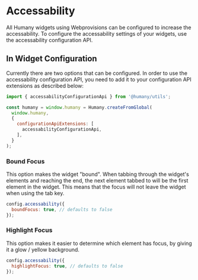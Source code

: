 # Accessability
All Humany widgets using Webprovisions can be configured to increase the accessability.
To configure the accessability settings of your widgets, use the accessability configuration API.

## In Widget Configuration
Currently there are two options that can be configured. In order to use the accessability configuration API, you need to add it to your configuration API extensions as described below:

```javascript
import { accessabilityConfigurationApi } from '@humany/utils';

const humany = window.humany = Humany.createFromGlobal(
  window.humany, 
  { 
    configurationApiExtensions: [
      accessabilityConfigurationApi,
    ],
  }
);
```

### Bound Focus
This option makes the widget "bound". When tabbing through the widget's elements and reaching the end, the next element tabbed to will be the first element in the widget.
This means that the focus will not leave the widget when using the tab key.

```javascript
config.accessability({
  boundFocus: true, // defaults to false
});
```

### Highlight Focus
This option makes it easier to determine which element has focus, by giving it a glow / yellow background.

```javascript
config.accessability({
  highlightFocus: true, // defaults to false
});
```

